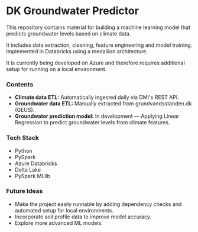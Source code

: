 <h1>DK Groundwater Predictor</h1>

This repository contains material for building a machine learning model that predicts groundwater levels based on climate data.

It includes data extraction, cleaning, feature engineering and model training. Implemented in Databricks using a medallion architecture.

It is currently being developed on Azure and therefore requires additional setup for running on a local environment.

<h3>Contents</h3>
<ul>
  <li><strong>Climate data ETL:</strong> Automatically ingested daily via DMI's REST API.</li>
  <li><strong>Groundwater data ETL:</strong> Manually extracted from grundvandsstanden.dk (GEUS).</li>
  <li><strong>Groundwater prediction model:</strong> In development — Applying Linear Regression to predict groundwater levels from climate features.</li>
</ul>

<h3>Tech Stack</h3>
<ul>
  <li>Python</li>
  <li>PySpark</li>
  <li>Azure Databricks</li>
  <li>Delta Lake</li>
  <li>PySpark MLlib</li>
</ul>

<h3>Future Ideas</h3>
<ul>
  <li>Make the project easily runnable by adding dependency checks and automated setup for local environments.</li>
  <li>Incorporate soil profile data to improve model accuracy.</li>
  <li>Explore more advanced ML models.</li>
</ul>
